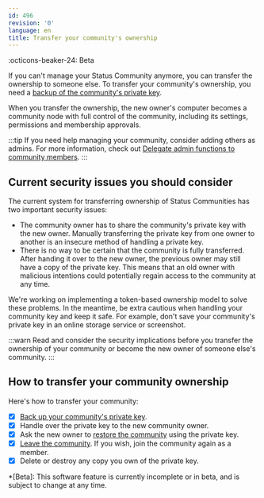 ```yaml
---
id: 496
revision: '0'
language: en
title: Transfer your community's ownership
---
```


:octicons-beaker-24: Beta

If you can't manage your Status Community anymore, you can transfer the ownership to someone else. To transfer your community's ownership, you need a [backup of the community's private key](./back-up-your-community-s-private-key).

When you transfer the ownership, the new owner's computer becomes a community node with full control of the community, including its settings, permissions and membership approvals.

:::tip
If you need help managing your community, consider adding others as admins. For more information, check out [Delegate admin functions to community members](./delegate-admin-functions-to-community-members).
:::

## Current security issues you should consider

The current system for transferring ownership of Status Communities has two important security issues:

- The community owner has to share the community's private key with the new owner. Manually transferring the private key from one owner to another is an insecure method of handling a private key.
- There is no way to be certain that the community is fully transferred. After handing it over to the new owner, the previous owner may still have a copy of the private key. This means that an old owner with malicious intentions could potentially regain access to the community at any time.

We're working on implementing a token-based ownership model to solve these problems. In the meantime, be extra cautious when handling your community key and keep it safe. For example, don't save your community's private key in an online storage service or screenshot.

:::warn
Read and consider the security implications before you transfer the ownership of your community or become the new owner of someone else's community.
:::

## How to transfer your community ownership

Here's how to transfer your community:

- [x] [Back up your community's private key](./back-up-your-community-s-private-key).
- [x] Handle over the private key to the new community owner.
- [x] Ask the new owner to [restore the community](./restore-your-status-community) using the private key.
- [x] [Leave the community](./leave-a-status-community). If you wish, join the community again as a member.
- [x] Delete or destroy any copy you own of the private key.

\*[Beta]: This software feature is currently incomplete or in beta, and is subject to change at any time.
